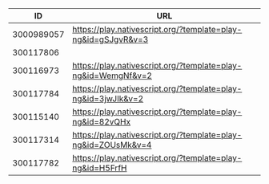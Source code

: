


| ID         | URL |
|------------|-----|
| 3000989057 | https://play.nativescript.org/?template=play-ng&id=gSJgvR&v=3    | 
|300117806 |  |
| 300116973  | https://play.nativescript.org/?template=play-ng&id=WemgNf&v=2    |
| 300117784  | https://play.nativescript.org/?template=play-ng&id=3jwJIk&v=2    |
|  300115140 | https://play.nativescript.org/?template=play-ng&id=82vQHx
| 300117314  |  https://play.nativescript.org/?template=play-ng&id=ZOUsMk&v=4   |
| 300117782  |https://play.nativescript.org/?template=play-ng&id=H5FrfH         | 

